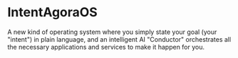 # IntentAgoraOS
A new kind of operating system where you simply state your goal (your "intent") in plain language, and an intelligent AI "Conductor" orchestrates all the necessary applications and services to make it happen for you.
